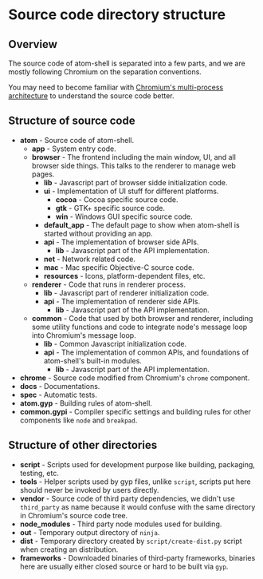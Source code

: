 # Source code directory structure

## Overview

The source code of atom-shell is separated into a few parts, and we are mostly
following Chromium on the separation conventions.

You may need to become familiar with [Chromium's multi-process
architecture](http://dev.chromium.org/developers/design-documents/multi-process-architecture)
to understand the source code better.

## Structure of source code

* **atom** - Source code of atom-shell.
  * **app** - System entry code.
  * **browser** - The frontend including the main window, UI, and all browser
    side things. This talks to the renderer to manage web pages.
    * **lib** - Javascript part of browser sidde initialization code.
    * **ui** - Implementation of UI stuff for different platforms.
      * **cocoa** - Cocoa specific source code.
      * **gtk** - GTK+ specific source code.
      * **win** - Windows GUI specific source code.
    * **default_app** - The default page to show when atom-shell is started
      without providing an app.
    * **api** - The implementation of browser side APIs.
       * **lib** - Javascript part of the API implementation.
    * **net** - Network related code.
    * **mac** - Mac specific Objective-C source code.
    * **resources** - Icons, platform-dependent files, etc.
  * **renderer** - Code that runs in renderer process.
    * **lib** - Javascript part of renderer initialization code.
    * **api** - The implementation of renderer side APIs.
       * **lib** - Javascript part of the API implementation.
  * **common** - Code that used by both browser and renderer, including some
    utility functions and code to integrate node's message loop into Chromium's
    message loop.
    * **lib** - Common Javascript initialization code.
    * **api** - The implementation of common APIs, and foundations of
      atom-shell's built-in modules.
       * **lib** - Javascript part of the API implementation.
* **chrome** - Source code modified from Chromium's `chrome` component.
* **docs** - Documentations.
* **spec** - Automatic tests.
* **atom.gyp** - Building rules of atom-shell.
* **common.gypi** - Compiler specific settings and building rules for other
  components like `node` and `breakpad`.

## Structure of other directories

* **script** - Scripts used for development purpose like building, packaging,
  testing, etc.
* **tools** - Helper scripts used by gyp files, unlike `script`, scripts put
  here should never be invoked by users directly.
* **vendor** - Source code of third party dependencies, we didn't use
  `third_party` as name because it would confuse with the same directory in
  Chromium's source code tree.
* **node_modules** - Third party node modules used for building.
* **out** - Temporary output directory of `ninja`.
* **dist** - Temporary directory created by `script/create-dist.py` script
  when creating an distribution.
* **frameworks** - Downloaded binaries of third-party frameworks, binaries
  here are usually either closed source or hard to be built via `gyp`.
